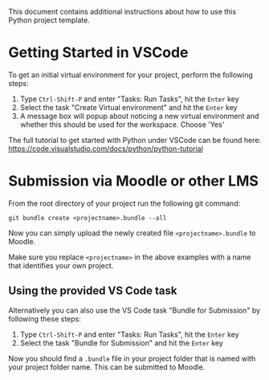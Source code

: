  This document contains additional instructions about how to use this Python
project template.

Getting Started in VSCode
=========================

To get an initial virtual environment for your project, perform the following
steps:

  1. Type `Ctrl-Shift-P` and enter "Tasks: Run Tasks", hit the `Enter` key
  2. Select the task "Create Virtual environment" and hit the `Enter` key
  3. A message box will popup about noticing a new virtual environment and
     whether this should be used for the workspace. Choose 'Yes'

The full tutorial to get started with Python under VSCode can be found here:
https://code.visualstudio.com/docs/python/python-tutorial


Submission via Moodle or other LMS
==================================

From the root directory of your project run the following git command:

    git bundle create <projectname>.bundle --all

Now you can simply upload the newly created file `<projectname>.bundle` to
Moodle.

Make sure you replace `<projectname>` in the above examples with a name that
identifies your own project.

Using the provided VS Code task
-------------------------------

Alternatively you can also use the VS Code task "Bundle for Submission" by
following these steps:

  1. Type `Ctrl-Shift-P` and enter "Tasks: Run Tasks", hit the `Enter` key
  2. Select the task "Bundle for Submission" and hit the `Enter` key

Now you should find a `.bundle` file in your project folder that is named
with your project folder name. This can be submitted to Moodle.